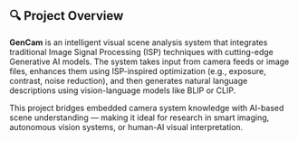 ## 🔍 Project Overview

**GenCam** is an intelligent visual scene analysis system that integrates traditional Image Signal Processing (ISP) techniques with cutting-edge Generative AI models. The system takes input from camera feeds or image files, enhances them using ISP-inspired optimization (e.g., exposure, contrast, noise reduction), and then generates natural language descriptions using vision-language models like BLIP or CLIP.

This project bridges embedded camera system knowledge with AI-based scene understanding — making it ideal for research in smart imaging, autonomous vision systems, or human-AI visual interpretation.

